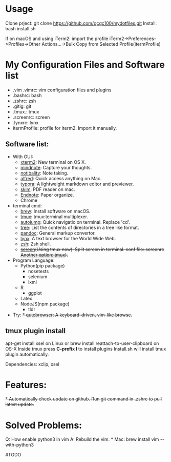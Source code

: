 # Usage
Clone prject:
git clone https://github.com/gcgc100/mydotfiles.git
Install:
bash install.sh

If on macOS and using iTerm2: import the profile
iTerm2->Preferences->Profiles->Other Actions...->Bulk Copy from Selected Profile(itermProfile)


# My Configuration Files and Software list

* .vim .vimrc: vim configuration files and plugins
* .bashrc: bash 
* .zshrc: zsh 
* .gitig: git 
* .tmux.: tmux 
* .screenrc: screen 
* .lynxrc: lynx
* itermProfile: profile for iterm2. Import it manually.

## Software list:
* With GUI:
    * [xterm2](https://www.iterm2.com/): New terminal on OS X.
    * [mindnote](https://mindnode.com/mindnode/mac): Capture your thoughts.
    * [notibality](http://gingerlabs.com/): Note taking.
    * [alfred](https://www.alfredapp.com/): Quick access anything on Mac.
    * [typora](https://www.typora.io/): A lightweight markdown editor and previewer.
    * [skim](https://skim-app.sourceforge.io/): PDF reader on mac.
    * [Endnote](http://endnote.com/): Paper organize.
    * Chrome
* terminal cmd:
    * [brew](https://brew.sh/): Install software on macOS.
    * [tmux](https://github.com/tmux/tmux): tmux:terminal multiplexer.
    * [autojump](https://github.com/wting/autojump): Quick navigatio on terminal. Replace 'cd'.
    * [tree](http://www.computerhope.com/unix/tree.htm): List the contents of directories in a tree like format.
    * [pandoc](http://www.pandoc.org/): General markup convertor.
    * [lynx](http://lynx.browser.org): A text browser for the World Wide Web.
    * [zsh](http://zsh.sourceforge.net/): Zsh shell.
    * ~~[screen](https://www.gnu.org/software/screen/)(Using tmux now): Split screen in terminal. conf file:.screenrc [Another option: tmux](http://tmux.github.io/)).~~
* Program Language:
    * Python(pip package)
        * nosetests
        * selenium
        * lxml
    * R
        * ggplot
    * Latex
    * NodeJS(npm package)
        * tldr
* Try:
    ~~* [qutebrowser](https://www.qutebrowser.org/index.html): A keyboard-driven, vim-like browse.~~


## tmux plugin install
apt-get install xsel on Linux or brew install reattach-to-user-clipboard on OS-X
Inside tmux press **C-prefix I** to install plugins
Install.sh will install tmux plugin automatically.

Dependencies: xclip, xsel

# Features:
~~* Automatically check update on github. Run git command in .zshrc to pull latest update.~~

# Solved Problems:
Q: How enable python3 in vim
A: Rebuild the vim. 
    * Mac: brew install vim --with-python3

#TODO
